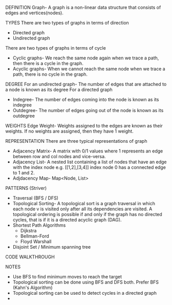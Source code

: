 DEFINITION
Graph- A graph is a non-linear data structure that consists of edges and vertices(nodes).

TYPES
There are two types of graphs in terms of direction
  - Directed graph
  - Undirected graph

There are two types of graphs in terms of cycle
  - Cyclic graphs- We reach the same node again when we trace a path, then there is a cycle in the graph.
  - Acyclic graphs- When we cannot reach the same node when we trace a path, there is no cycle in the graph.

DEGREE
For an undirected graph- The number of edges that are attached to a node is known as its degree
For a directed graph
  - Indegree- The number of edges coming into the node is known as its indegree
  - Outdegree- The number of edges going out of the node is known as its outdegree

WEIGHTS
Edge Weight- Weights assigned to the edges are known as their weights. If no weights are assigned, then they have 1 weight.

REPRESENTATION
There are three typical representations of graph
  - Adjacency Matrix- A matrix with 0/1 values where 1 represents an edge between row and col nodes and vice-versa.
  - Adjacency List- A nested list containing a list of nodes that have an edge with the index node e.g. [[1,2],[3,4]] index node 0 has a connected edge to 1 and 2.
  - Adjdacency Map- Map<Node, List<Node>>

PATTERNS (Striver)
  - Traversal (BFS / DFS)
  - Topological Sorting- A topological sort is a graph traversal in which each node v is visited only after all its dependencies are visited. 
A topological ordering is possible if and only if the graph has no directed cycles, that is if it is a directed acyclic graph (DAG).
  - Shortest Path Algorithms
    - Dijkstra
    - Bellman-Ford
    - Floyd Warshall
  - Disjoint Set / Minimum spanning tree

CODE WALKTHROUGH


NOTES
- Use BFS to find minimum moves to reach the target
- Topological sorting can be done using BFS and DFS both. Prefer BFS (Kahn's Algorithm)
- Topological sorting can be used to detect cycles in a directed graph
-
